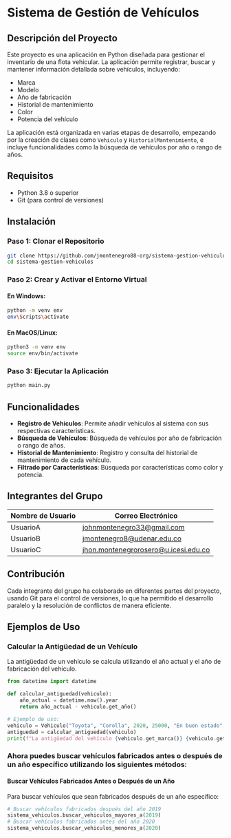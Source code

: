 
# Sistema de Gestión de Vehículos

## Descripción del Proyecto

Este proyecto es una aplicación en Python diseñada para gestionar el inventario de una flota vehicular. La aplicación permite registrar, buscar y mantener información detallada sobre vehículos, incluyendo:

- Marca
- Modelo
- Año de fabricación
- Historial de mantenimiento
- Color
- Potencia del vehículo

La aplicación está organizada en varias etapas de desarrollo, empezando por la creación de clases como `Vehiculo` y `HistorialMantenimiento`, e incluye funcionalidades como la búsqueda de vehículos por año o rango de años.

## Requisitos

- Python 3.8 o superior
- Git (para control de versiones)

## Instalación

### Paso 1: Clonar el Repositorio

```bash
git clone https://github.com/jmontenegro88-org/sistema-gestion-vehiculos.git
cd sistema-gestion-vehiculos
```

### Paso 2: Crear y Activar el Entorno Virtual

#### En Windows:

```bash
python -m venv env
env\Scripts\activate
```

#### En MacOS/Linux:

```bash
python3 -m venv env
source env/bin/activate
```

### Paso 3: Ejecutar la Aplicación

```bash
python main.py
```

## Funcionalidades

- **Registro de Vehículos**: Permite añadir vehículos al sistema con sus respectivas características.
- **Búsqueda de Vehículos**: Búsqueda de vehículos por año de fabricación o rango de años.
- **Historial de Mantenimiento**: Registro y consulta del historial de mantenimiento de cada vehículo.
- **Filtrado por Características**: Búsqueda por características como color y potencia.

## Integrantes del Grupo

| Nombre de Usuario | Correo Electrónico                        |
|-------------------|-------------------------------------------|
| UsuarioA          | johnmontenegro33@gmail.com                |
| UsuarioB          | jmontenegro8@udenar.edu.co                |
| UsuarioC          | jhon.montenegrorosero@u.icesi.edu.co      |

## Contribución

Cada integrante del grupo ha colaborado en diferentes partes del proyecto, usando Git para el control de versiones, lo que ha permitido el desarrollo paralelo y la resolución de conflictos de manera eficiente.

## Ejemplos de Uso

### Calcular la Antigüedad de un Vehículo

La antigüedad de un vehículo se calcula utilizando el año actual y el año de fabricación del vehículo.

```python
from datetime import datetime

def calcular_antiguedad(vehiculo):
    año_actual = datetime.now().year
    return año_actual - vehiculo.get_año()

# Ejemplo de uso:
vehiculo = Vehiculo("Toyota", "Corolla", 2020, 25000, "En buen estado", "Gasolina")
antiguedad = calcular_antiguedad(vehiculo)
print(f"La antigüedad del vehículo {vehiculo.get_marca()} {vehiculo.get_modelo()} es de {antiguedad} años.")
```

### Ahora puedes buscar vehículos fabricados antes o después de un año específico utilizando los siguientes métodos:

#### Buscar Vehículos Fabricados Antes o Después de un Año

Para buscar vehículos que sean fabricados después de un año específico:

```python
# Buscar vehículos fabricados después del año 2019
sistema_vehiculos.buscar_vehiculos_mayores_a(2019)
# Buscar vehículos fabricados antes del año 2020
sistema_vehiculos.buscar_vehiculos_menores_a(2020)
```